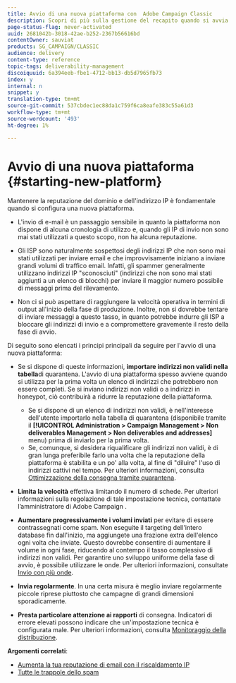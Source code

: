 ```yaml
---
title: Avvio di una nuova piattaforma con  Adobe Campaign Classic
description: Scopri di più sulla gestione del recapito quando si avvia una nuova piattaforma con  Adobe Campaign Classic.
page-status-flag: never-activated
uuid: 2681042b-3018-42ae-b252-2367b56616bd
contentOwner: sauviat
products: SG_CAMPAIGN/CLASSIC
audience: delivery
content-type: reference
topic-tags: deliverability-management
discoiquuid: 6a394eeb-fbe1-4712-bb13-db5d7965fb73
index: y
internal: n
snippet: y
translation-type: tm+mt
source-git-commit: 537cbdec1ec88da1c759f6ca8eafe383c55a61d3
workflow-type: tm+mt
source-wordcount: '493'
ht-degree: 1%

---
```



# Avvio di una nuova piattaforma {#starting-new-platform}

Mantenere la reputazione del dominio e dell&#39;indirizzo IP è fondamentale quando si configura una nuova piattaforma.

* L&#39;invio di e-mail è un passaggio sensibile in quanto la piattaforma non dispone di alcuna cronologia di utilizzo e, quando gli IP di invio non sono mai stati utilizzati a questo scopo, non ha alcuna reputazione.

* Gli ISP sono naturalmente sospettosi degli indirizzi IP che non sono mai stati utilizzati per inviare email e che improvvisamente iniziano a inviare grandi volumi di traffico email. Infatti, gli spammer generalmente utilizzano indirizzi IP &quot;sconosciuti&quot; (indirizzi che non sono mai stati aggiunti a un elenco di blocchi) per inviare il maggior numero possibile di messaggi prima del rilevamento.

* Non ci si può aspettare di raggiungere la velocità operativa in termini di output all&#39;inizio della fase di produzione. Inoltre, non si dovrebbe tentare di inviare messaggi a questo tasso, in quanto potrebbe indurre gli ISP a bloccare gli indirizzi di invio e a compromettere gravemente il resto della fase di avvio.

Di seguito sono elencati i principi principali da seguire per l&#39;avvio di una nuova piattaforma:

* Se si dispone di queste informazioni, **importare indirizzi non validi nella tabella**di quarantena.
L&#39;avvio di una piattaforma spesso avviene quando si utilizza per la prima volta un elenco di indirizzi che potrebbero non essere completi. Se si inviano indirizzi non validi o a indirizzi in honeypot, ciò contribuirà a ridurre la reputazione della piattaforma.

   * Se si dispone di un elenco di indirizzi non validi, è nell&#39;interesse dell&#39;utente importarlo nella tabella di quarantena (disponibile tramite il **[!UICONTROL Administration > Campaign Management > Non deliverables Management > Non deliverables and addresses]** menu) prima di inviarlo per la prima volta.
   * Se, comunque, si desidera riqualificare gli indirizzi non validi, è di gran lunga preferibile farlo una volta che la reputazione della piattaforma è stabilita e un po&#39; alla volta, al fine di &quot;diluire&quot; l&#39;uso di indirizzi cattivi nel tempo.
   Per ulteriori informazioni, consulta [Ottimizzazione della consegna tramite quarantena](../../delivery/using/understanding-quarantine-management.md#optimizing-your-delivery-through-quarantines).
* **Limita la velocità** effettiva limitando il numero di schede. Per ulteriori informazioni sulla regolazione di tale impostazione tecnica, contattate l’amministratore di Adobe Campaign .
* **Aumentare progressivamente i volumi inviati** per evitare di essere contrassegnati come spam. Non eseguite il targeting dell&#39;intero database fin dall&#39;inizio, ma aggiungete una frazione extra dell&#39;elenco ogni volta che inviate. Questo dovrebbe consentire di aumentare il volume in ogni fase, riducendo al contempo il tasso complessivo di indirizzi non validi. Per garantire uno sviluppo uniforme della fase di avvio, è possibile utilizzare le onde. Per ulteriori informazioni, consultate [Invio con più onde](../../delivery/using/steps-sending-the-delivery.md#sending-using-multiple-waves).
* **Invia regolarmente**. In una certa misura è meglio inviare regolarmente piccole riprese piuttosto che campagne di grandi dimensioni sporadicamente.
* **Presta particolare attenzione ai rapporti** di consegna. Indicatori di errore elevati possono indicare che un&#39;impostazione tecnica è configurata male. Per ulteriori informazioni, consulta [Monitoraggio della distribuzione](../../delivery/using/monitoring-a-delivery.md).

**Argomenti correlati**:
* [Aumenta la tua reputazione di email con il riscaldamento IP](https://helpx.adobe.com/campaign/kb/increase-email-rep-ip-warming.html)
* [Tutte le trappole dello spam](https://helpx.adobe.com/campaign/kb/spam-traps.html)